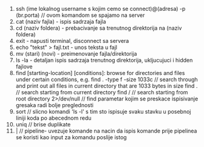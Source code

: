 1. ssh (ime lokalnog username s kojim cemo se connect)@(adresa) -p (br.porta) // ovom komandom se spajamo na server
2. cat (naziv fajla) - ispis sadrzaja fajla
3. cd (naziv foldera) - prebacivanje sa trenutnog direktorija na (naziv foldera)
4. exit - napusti terminal, disconnect sa servera
5. echo "tekst" > fajl.txt - unos teksta u fajl
6. mv (stari) (novi) - preimenovanje fajla/direktorija
7. ls -la - detaljan ispis sadrzaja trenutnog direktorija, ukljucujuci i hidden fajlove
8. find [starting-location] [conditions]: browse for directories and files under certain conditions, e.g. 
find . -type f -size 1033c // search through and print out all files in current directory that are 1033 bytes in size
find . // search starting from current directory
find / // search starting from root directory 
2>/dev/null // find parametar kojim se preskace ispisivanje gresaka radi bolje preglednosti
9. sort // slicno komandi 'ls -l' s tim sto ispisuje svaku stavku u posebnoj liniji koda po abecednom redu
10. uniq // brise duplikate
11. | // pipeline- uvezuje komande na nacin da ispis komande prije pipelinea se koristi kao input za komandu poslije istog

